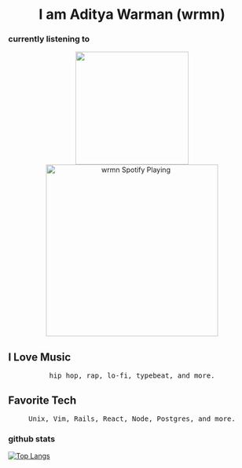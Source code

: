 <h1 align= "center"><b> I am Aditya Warman (wrmn)</b></h1>

### currently listening to
[<p align="center">  <img src="https://media.giphy.com/media/jAe22Ec5iICCk/giphy.gif" width="230px">
<img src="https://spotify-currently-playing-track.wrmn.vercel.app/api" alt="wrmn Spotify Playing" width="350" /></p>](https://open.spotify.com/user/37r153i67zzn95embjph0c3bd)

## I Love Music
<p align="center">
<samp>
hip hop, rap, lo-fi, typebeat, and more.
</samp>
</p>

## Favorite Tech
<p align="center">
<samp>
Unix, Vim, Rails, React, Node, Postgres, and more.
</samp>
</p>

### github stats
[![Top Langs](https://github-readme-stats.vercel.app/api/top-langs/?username=wrmn&layout=compact)](https://github.com/anuraghazra/github-readme-stats)
